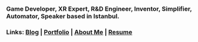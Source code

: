 ### Game Developer, XR Expert, R&D Engineer, Inventor, Simplifier, Automator, Speaker based in Istanbul.

### Links: [Blog](https://seckin.dev/blog/) | [Portfolio](https://seckin.dev/portfolio/) | [About Me](https://seckin.dev/about/) | [Resume](https://seckin.dev/resume/)

